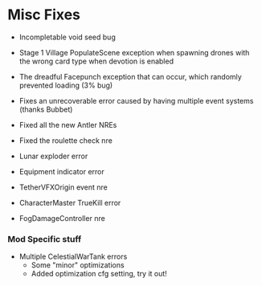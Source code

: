 # Misc Fixes

- Incompletable void seed bug
- Stage 1 Village PopulateScene exception when spawning drones with the wrong card type when devotion is enabled
- The dreadful Facepunch exception that can occur, which randomly prevented loading (3% bug)
- Fixes an unrecoverable error caused by having multiple event systems (thanks Bubbet)

- Fixed all the new Antler NREs
- Fixed the roulette check nre
- Lunar exploder error
- Equipment indicator error
- TetherVFXOrigin event nre
- CharacterMaster TrueKill error
- FogDamageController nre

### Mod Specific stuff

- Multiple CelestialWarTank errors
    - Some "minor" optimizations
    - Added optimization cfg setting, try it out!